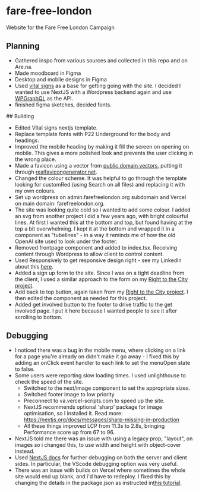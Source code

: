 # fare-free-london

Website for the Fare Free London Campaign

## Planning

- Gathered inspo from various sources and collected in this repo and on Are.na.
- Made moodboard in Figma
- Desktop and mobile designs in Figma
- Used [vital signs](https://www.vitalsignsmag.org/) as a base for getting going with the site. I decided I wanted to use NextJS with a Wordpress backend again and use [WPGraphQL](https://www.wpgraphql.com/) as the API.
- finished figma sketches, decided fonts.

## Building

- Edited Vital signs nextjs template.
- Replace template fonts with P22 Underground for the body and headings.
- Improved the mobile heading by making it fill the screen on opening on mobile. This gives a more polished look and prevents the user clicking in the wrong place.
- Made a favicon using a vector from [public domain vectors](https://publicdomainvectors.org), putting it through [realfavicongenerator.net](https://realfavicongenerator.net/).
- Changed the colour scheme. It was helpful to go through the template looking for customRed (using Search on all files) and replacing it with my own colours.
- Set up wordpress on admin.farefreelondon.org subdomain and Vercel on main domain: farefreelondon.org.
- The site was looking quite cold so i wanted to add some colour. I added an svg from another project I did a few years ago, with bright colourful lines. At first I wanted this at the bottom and top, but found having at the top a bit overwhelming. I kept it at the bottom and wrapped it in a component as "tubelines" - in a way it reminds me of how the old OpenAI site used to look under the footer.
- Removed frontpage component and added to index.tsx. Receiving content through Wordpress to allow client to control content.
- Used Responsively to get responsive design right - see my LinkedIn about this [here](https://www.linkedin.com/posts/jackkershaw_webdevelopment-responsivedesign-devtools-activity-7209579627588005889-Bwso?utm_source=share&utm_medium=member_desktop).
- Added a sign up form to the site. Since I was on a tight deadline from the client, I used a similar approach to the form on my [Right to the City project](https://github.com/jones58/right-to-city).
- Add back to top button, again taken from my [Right to the City project](https://github.com/jones58/right-to-city). I then edited the component as needed for this project.
- Added get involved button to the footer to drive traffic to the get involved page. I put it here because I wanted people to see it after scrolling to bottom.

## Debugging

- I noticed there was a bug in the mobile menu, where clicking on a link for a page you're already on didn't make it go away - I fixed this by adding an onClick event handler to each link to set the menuOpen state to false.
- Some users were reporting slow loading times. I used unlighthouse to check the speed of the site.
  - Switched to the next/image component to set the appropriate sizes.
  - Switched footer image to low priority
  - Preconnect to va.vercel-scripts.com to speed up the site.
  - NextJS recommends optional 'sharp' package for image optimisation, so I installed it.
    Read more: https://nextjs.org/docs/messages/sharp-missing-in-production
  - All these things improved LCP from 11.3s to 2.8s, bringing Performance score up from 67 to 96.
- NextJS told me there was an issue with using a legacy prop, "layout", on images so i changed this, to use width and height with object-cover instead.
- Used [NextJS docs](https://nextjs.org/docs/pages/building-your-application/configuring/debugging) for further debugging on both the server and client sides. In particular, the VScode debugging option was very useful.
- There was an issue with builds on Vercel where sometimes the whole site would end up blank, and i'd have to redeploy. I fixed this by changing the details in the package.json as instructed in[this tutorial](https://www.youtube.com/watch?v=U89A0l6AM18).
